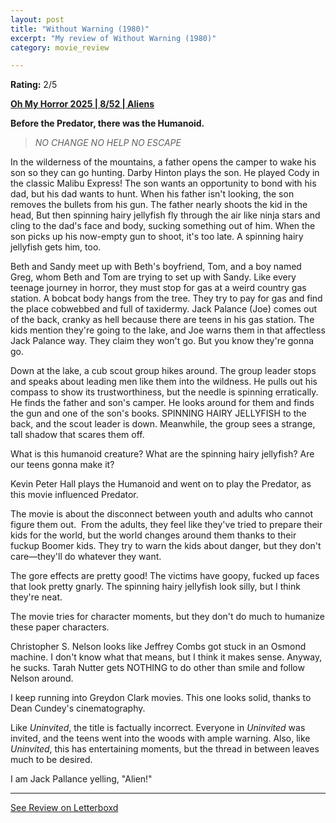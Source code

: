 ```yaml
---
layout: post
title: "Without Warning (1980)"
excerpt: "My review of Without Warning (1980)"
category: movie_review

---
```


**Rating:** 2/5

<b><a href="https://boxd.it/BQGCY/detail">Oh My Horror 2025 | 8/52 | Aliens</a></b>

<b>Before the Predator, there was the Humanoid.</b>

<blockquote><i>NO CHANGE
NO HELP
NO ESCAPE</i></blockquote>

In the wilderness of the mountains, a father opens the camper to wake his son so they can go hunting. Darby Hinton plays the son. He played Cody in the classic Malibu Express! The son wants an opportunity to bond with his dad, but his dad wants to hunt. When his father isn't looking, the son removes the bullets from his gun. The father nearly shoots the kid in the head, But then spinning hairy jellyfish fly through the air like ninja stars and cling to the dad's face and body, sucking something out of him. When the son picks up his now-empty gun to shoot, it's too late. A spinning hairy jellyfish gets him, too.

Beth and Sandy meet up with Beth's boyfriend, Tom, and a boy named Greg, whom Beth and Tom are trying to set up with Sandy. Like every teenage journey in horror, they must stop for gas at a weird country gas station. A bobcat body hangs from the tree. They try to pay for gas and find the place cobwebbed and full of taxidermy. Jack Palance (Joe) comes out of the back, cranky as hell because there are teens in his gas station. The kids mention they're going to the lake, and Joe warns them in that affectless Jack Palance way. They claim they won't go. But you know they're gonna go.

Down at the lake, a cub scout group hikes around. The group leader stops and speaks about leading men like them into the wildness. He pulls out his compass to show its trustworthiness, but the needle is spinning erratically. He finds the father and son's camper. He looks around for them and finds the gun and one of the son's books. SPINNING HAIRY JELLYFISH to the back, and the scout leader is down. Meanwhile, the group sees a strange, tall shadow that scares them off.

 What is this humanoid creature? What are the spinning hairy jellyfish? Are our teens gonna make it?

Kevin Peter Hall plays the Humanoid and went on to play the Predator, as this movie influenced Predator.

The movie is about the disconnect between youth and adults who cannot figure them out.  From the adults, they feel like they've tried to prepare their kids for the world, but the world changes around them thanks to their fuckup Boomer kids. They try to warn the kids about danger, but they don't care—they'll do whatever they want.

The gore effects are pretty good! The victims have goopy, fucked up faces that look pretty gnarly. The spinning hairy jellyfish look silly, but I think they're neat.

The movie tries for character moments, but they don't do much to humanize these paper characters.

Christopher S. Nelson looks like Jeffrey Combs got stuck in an Osmond machine. I don't know what that means, but I think it makes sense. Anyway, he sucks. Tarah Nutter gets NOTHING to do other than smile and follow Nelson around.

I keep running into Greydon Clark movies. This one looks solid, thanks to Dean Cundey's cinematography.

Like <i>Uninvited</i>, the title is factually incorrect. Everyone in <i>Uninvited</i> was invited, and the teens went into the woods with ample warning. Also, like <i>Uninvited</i>, this has entertaining moments, but the thread in between leaves much to be desired.

I am Jack Pallance yelling, "Alien!"

<hr>

[See Review on Letterboxd](https://boxd.it/8SanNP)
